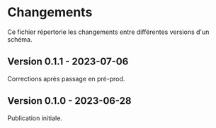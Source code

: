 # Changements

Ce fichier répertorie les changements entre différentes versions d'un schéma.

## Version 0.1.1 - 2023-07-06

Corrections après passage en pré-prod.

## Version 0.1.0 - 2023-06-28

Publication initiale.
